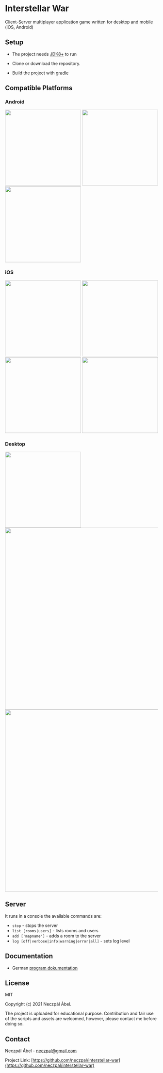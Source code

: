 
# Interstellar War

Client-Server multiplayer application game written for desktop and mobile (iOS, Android)

## Setup


* The project needs [JDK8+](https://www.oracle.com/java/technologies/javase/javase-jdk8-downloads.html) to run

* Clone or download the repository.

* Build the project with [gradle](https://gradle.org/install/)

## Compatible Platforms

### Android
<p float="left">
    <img src="https://github.com/neczpal/interstellar-war/raw/master/res/screenshots/android_login.png" width="250" />
    <img src="https://github.com/neczpal/interstellar-war/raw/master/res/screenshots/android_lobby.png" width="250" />
    <img src="https://github.com/neczpal/interstellar-war/raw/master/res/screenshots/android_game.png" width="250" />
</p>

### iOS
<p float="left">
    <img src="https://github.com/neczpal/interstellar-war/raw/master/res/screenshots/ios_login.png" width="250" />
    <img src="https://github.com/neczpal/interstellar-war/raw/master/res/screenshots/ios_lobby.png" width="250" />
    <img src="https://github.com/neczpal/interstellar-war/raw/master/res/screenshots/ios_room.png" width="250" />
    <img src="https://github.com/neczpal/interstellar-war/raw/master/res/screenshots/ios_game.png" width="250" />
</p>

### Desktop
<p float="left">
    <img src="https://github.com/neczpal/interstellar-war/raw/master/res/screenshots/desktop_login.png" width="250" />
    <img src="https://github.com/neczpal/interstellar-war/raw/master/res/screenshots/desktop_lobby.png" width="600" />
    <img src="https://github.com/neczpal/interstellar-war/raw/master/res/screenshots/desktop_game.png" width="600" />
</p>

## Server

It runs in a console the available commands are:

* `stop` - stops the server
* `list [rooms|users]` - lists rooms and users
* `add ['mapname']` - adds a room to the server
* `log [off|verbose|info|warning|error|all]` - sets log level

## Documentation

* German [program dokumentation](https://neczpal.github.io/interstellar-war/)

## License

MIT

Copyright (c) 2021 Neczpál Ábel.

The project is uploaded for educational purpose. Contribution and fair use of the scripts and assets are welcomed, however, please contact me before doing so.


## Contact

Neczpál Ábel - [neczpal@gmail.com](mailto:neczpal@gmail.com)

Project Link: [https://github.com/neczpal/interstellar-war](https://github.com/neczpal/interstellar-war)
